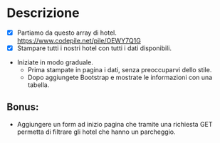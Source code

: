 # Descrizione
- [x] Partiamo da questo array di hotel. https://www.codepile.net/pile/OEWY7Q1G 
- [x] Stampare tutti i nostri hotel con tutti i dati disponibili.
- Iniziate in modo graduale. 
    - Prima stampate in pagina i dati, senza preoccuparvi dello stile. 
    - Dopo aggiungete Bootstrap e mostrate le informazioni con una tabella.


## Bonus:
- Aggiungere un form ad inizio pagina che tramite una richiesta GET permetta di filtrare gli hotel che hanno un parcheggio.